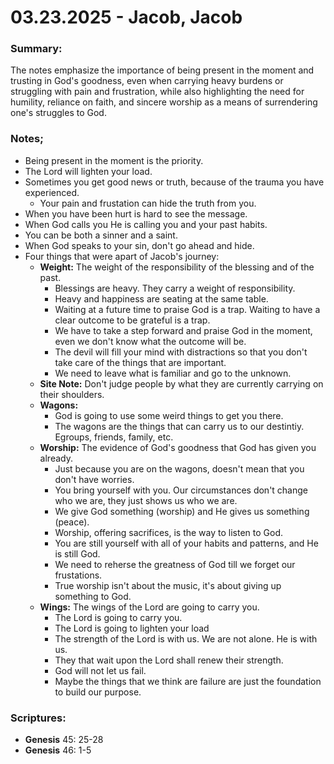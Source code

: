 # 03.23.2025 - Jacob, Jacob 

### Summary:
The notes emphasize the importance of being
present in the moment and trusting in God's
goodness, even when carrying heavy burdens or
struggling with pain and frustration, while also
highlighting the need for humility, reliance on
faith, and sincere worship as a means of
surrendering one's struggles to God.

### Notes;
- Being present in the moment is the priority.
- The Lord will lighten your load.
- Sometimes you get good news or truth, because of the trauma you have experienced.
    - Your pain and frustation can hide the truth from you.
- When you have been hurt is hard to see the message.
- When God calls you He is calling you and your past habits.
- You can be both a sinner and a saint.
- When God speaks to your sin, don't go ahead and hide.
- Four things that were apart of Jacob's journey:
    - **Weight:** The weight of the responsibility of the blessing and of the past.
        - Blessings are heavy. They carry a weight of responsibility.
        - Heavy and happiness are seating at the same table.
        - Waiting at a future time to praise God is a trap. Waiting to have a clear outcome to be grateful is a trap.
        - We have to take a step forward and praise God in the moment, even we don't know what the outcome will be.
        - The devil will fill your mind with distractions so that you don't take care of the things that are important.
        - We need to leave what is familiar and go to the unknown.
    - **Site Note:** Don't judge people by what they are currently carrying on their shoulders.
    - **Wagons:** 
        - God is going to use some weird things to get you there.
        - The wagons are the things that can carry us to our destintiy. Egroups, friends, family, etc.
    - **Worship:** The evidence of God's goodness that God has given you already.
        - Just because you are on the wagons, doesn't mean that you don't have worries.
        - You bring yourself with you. Our circumstances don't change who we are, they just shows us who we are.
        - We give God something (worship) and He gives us something (peace).
        - Worship, offering sacrifices, is the way to listen to God.
        - You are still yourself with all of your habits and patterns, and He is still God.
        - We need to reherse the greatness of God till we forget our frustations.
        - True worship isn't about the music, it's about giving up something to God.
    - **Wings:** The wings of the Lord are going to carry you.
        - The Lord is going to carry you.
        - The Lord is going to lighten your load
        - The strength of the Lord is with us. We are not alone. He is with us.
        - They that wait upon the Lord shall renew their strength.
        - God will not let us fail.
        - Maybe the things that we think are failure are just the foundation to build our purpose.


### Scriptures:
- **Genesis** 45: 25-28
- **Genesis** 46: 1-5
